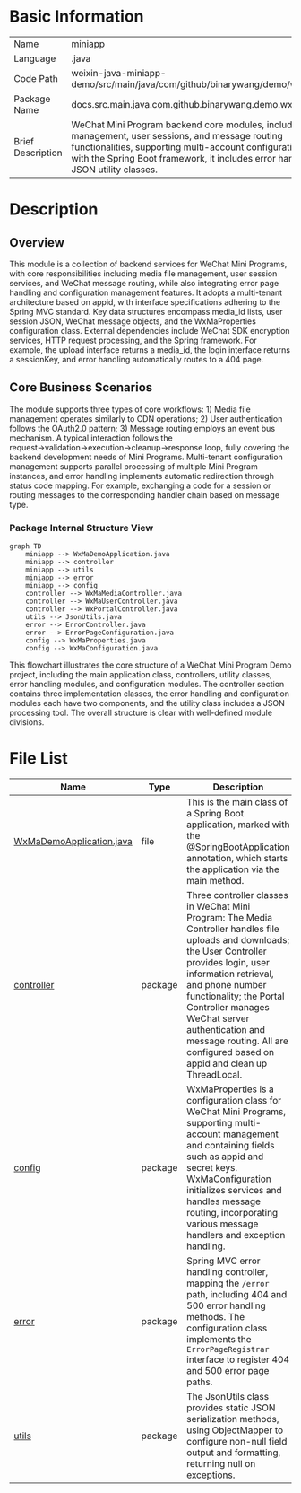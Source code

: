 # Basic Information

|      |      |
|------|------|
| Name | miniapp |
| Language | .java |
| Code Path | weixin-java-miniapp-demo/src/main/java/com/github/binarywang/demo/wx/miniapp |
| Package Name | docs.src.main.java.com.github.binarywang.demo.wx.miniapp |
| Brief Description | WeChat Mini Program backend core modules, including media management, user sessions, and message routing functionalities, supporting multi-account configuration. Built with the Spring Boot framework, it includes error handling and JSON utility classes. |

# Description

## Overview  
This module is a collection of backend services for WeChat Mini Programs, with core responsibilities including media file management, user session services, and WeChat message routing, while also integrating error page handling and configuration management features. It adopts a multi-tenant architecture based on appid, with interface specifications adhering to the Spring MVC standard. Key data structures encompass media_id lists, user session JSON, WeChat message objects, and the WxMaProperties configuration class. External dependencies include WeChat SDK encryption services, HTTP request processing, and the Spring framework. For example, the upload interface returns a media_id, the login interface returns a sessionKey, and error handling automatically routes to a 404 page.  

## Core Business Scenarios  
The module supports three types of core workflows: 1) Media file management operates similarly to CDN operations; 2) User authentication follows the OAuth2.0 pattern; 3) Message routing employs an event bus mechanism. A typical interaction follows the request→validation→execution→cleanup→response loop, fully covering the backend development needs of Mini Programs. Multi-tenant configuration management supports parallel processing of multiple Mini Program instances, and error handling implements automatic redirection through status code mapping. For example, exchanging a code for a session or routing messages to the corresponding handler chain based on message type.


### Package Internal Structure View

```mermaid
graph TD
    miniapp --> WxMaDemoApplication.java
    miniapp --> controller
    miniapp --> utils
    miniapp --> error
    miniapp --> config
    controller --> WxMaMediaController.java
    controller --> WxMaUserController.java
    controller --> WxPortalController.java
    utils --> JsonUtils.java
    error --> ErrorController.java
    error --> ErrorPageConfiguration.java
    config --> WxMaProperties.java
    config --> WxMaConfiguration.java
```

This flowchart illustrates the core structure of a WeChat Mini Program Demo project, including the main application class, controllers, utility classes, error handling modules, and configuration modules. The controller section contains three implementation classes, the error handling and configuration modules each have two components, and the utility class includes a JSON processing tool. The overall structure is clear with well-defined module divisions.

# File List

| Name   | Type  | Description |
|-------|------|-------------|
| [WxMaDemoApplication.java](WxMaDemoApplication.md) | file | This is the main class of a Spring Boot application, marked with the @SpringBootApplication annotation, which starts the application via the main method. |
| [controller](controller/_module.md) | package | Three controller classes in WeChat Mini Program: The Media Controller handles file uploads and downloads; the User Controller provides login, user information retrieval, and phone number functionality; the Portal Controller manages WeChat server authentication and message routing. All are configured based on appid and clean up ThreadLocal. |
| [config](config/_module.md) | package | WxMaProperties is a configuration class for WeChat Mini Programs, supporting multi-account management and containing fields such as appid and secret keys. WxMaConfiguration initializes services and handles message routing, incorporating various message handlers and exception handling. |
| [error](error/_module.md) | package | Spring MVC error handling controller, mapping the `/error` path, including 404 and 500 error handling methods. The configuration class implements the `ErrorPageRegistrar` interface to register 404 and 500 error page paths. |
| [utils](utils/_module.md) | package | The JsonUtils class provides static JSON serialization methods, using ObjectMapper to configure non-null field output and formatting, returning null on exceptions. |


